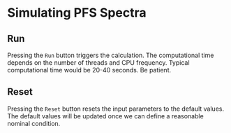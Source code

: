 # Simulating PFS Spectra

## Run

Pressing the `Run` button triggers the calculation. The computational time depends on the number of threads and CPU frequency.
Typical computational time would be 20-40 seconds. Be patient.

## Reset

Pressing the `Reset` button resets the input parameters to the default values.
The default values will be updated once we can define a reasonable nominal condition.